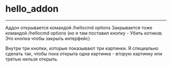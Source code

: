 # hello_addon

--------------------------
Аддон открывается командой /hellocmd options
Закрывается тоже командой /hellocmd options (но я там поставил кнопку - Убить котиков. Это кнопка чтобы закрыть интерфейс)

Внутри три кнопки, которые показывают три картинки. Я специально сделать так, чтобы пока открыта одна картинка - вторую картинку или третью нельзя открыть.


